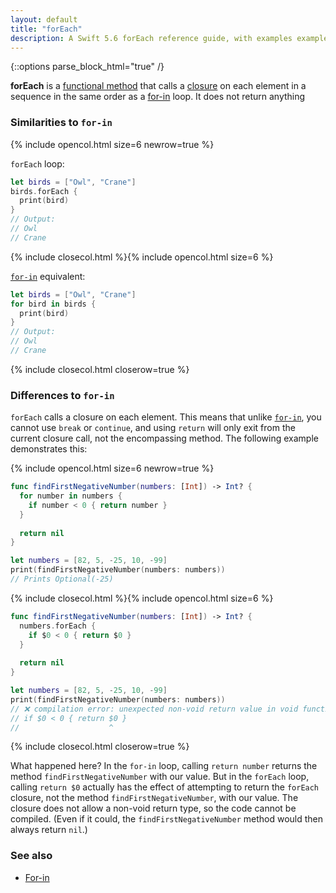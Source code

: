```yaml
---
layout: default
title: "forEach"
description: A Swift 5.6 forEach reference guide, with examples examples and comparisons to for-in.
---
```

{::options parse_block_html="true" /}

**forEach** is a [functional method](/functional-methods-comparison) that calls a [closure](/closures) on each element in a sequence in the same order as a [for-in](/for-in) loop. It does not return anything

### Similarities to `for-in`

{% include opencol.html size=6 newrow=true %}

`forEach` loop:

```swift
let birds = ["Owl", "Crane"]
birds.forEach {
  print(bird)
}
// Output: 
// Owl
// Crane
```

{% include closecol.html %}{% include opencol.html size=6 %}

[`for-in`](/for-in) equivalent:

```swift
let birds = ["Owl", "Crane"]
for bird in birds {
  print(bird)
}
// Output: 
// Owl
// Crane
```

{% include closecol.html closerow=true %}

### Differences to `for-in`

`forEach` calls a closure on each element. This means that unlike [`for-in`](/for-in), you cannot use `break` or `continue`, and using `return` will only exit from the current closure call, not the encompassing method. The following example demonstrates this:

{% include opencol.html size=6 newrow=true %}

```swift
func findFirstNegativeNumber(numbers: [Int]) -> Int? {
  for number in numbers {
    if number < 0 { return number }
  }
  
  return nil
}

let numbers = [82, 5, -25, 10, -99]
print(findFirstNegativeNumber(numbers: numbers)) 
// Prints Optional(-25)
```

{% include closecol.html %}{% include opencol.html size=6 %}

```swift
func findFirstNegativeNumber(numbers: [Int]) -> Int? {
  numbers.forEach {
    if $0 < 0 { return $0 }
  }
  
  return nil
}

let numbers = [82, 5, -25, 10, -99]
print(findFirstNegativeNumber(numbers: numbers))
// ❌ compilation error: unexpected non-void return value in void function
// if $0 < 0 { return $0 }
//                    ^
```

{% include closecol.html closerow=true %}

What happened here? In the `for-in` loop, calling `return number` returns the method `findFirstNegativeNumber` with our value. But in the `forEach` loop, calling `return $0` actually has the effect of attempting to return the `forEach` closure, not the method `findFirstNegativeNumber`, with our value. The closure does not allow a non-void return type, so the code cannot be compiled. (Even if it could, the `findFirstNegativeNumber` method would then always return `nil`.)

### See also

* [For-in](/for-in)
